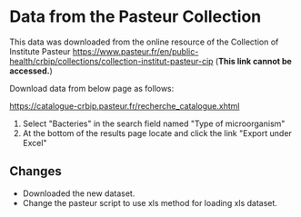 # Data from the Pasteur Collection

This data was downloaded from the online resource of the Collection of Institute Pasteur
https://www.pasteur.fr/en/public-health/crbip/collections/collection-institut-pasteur-cip (__This link cannot be accessed.__)

Download data from below page as follows:

https://catalogue-crbip.pasteur.fr/recherche_catalogue.xhtml

1) Select "Bacteries" in the search field named "Type of microorganism"
2) At the bottom of the results page locate and click the link "Export under Excel" 

## Changes
- Downloaded the new dataset. 
- Change the pasteur script to use xls method for loading xls dataset. 





